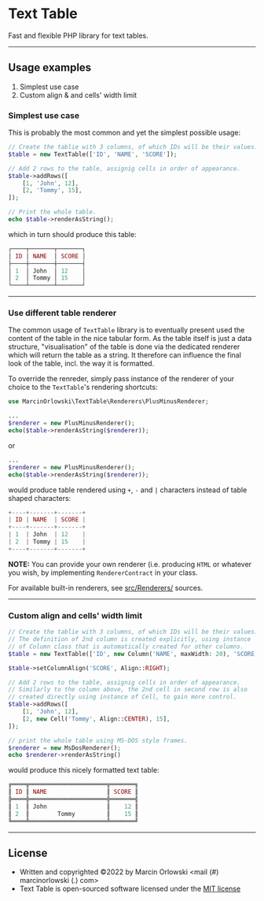 # Text Table

Fast and flexible PHP library for text tables.

---

## Usage examples

1. Simplest use case
1. Custom align & and cells' width limit


### Simplest use case

This is probably the most common and yet the simplest possible usage:

```php
// Create the tablie with 3 columns, of which IDs will be their values.
$table = new TextTable(['ID', 'NAME', 'SCORE']);

// Add 2 rows to the table, assignig cells in order of appearance.
$table->addRows([
    [1, 'John', 12],
    [2, 'Tommy', 15],
]);

// Print the whole table.
echo $table->renderAsString();
```

which in turn should produce this table:

```php
┌────┬───────┬───────┐
│ ID │ NAME  │ SCORE │
├────┼───────┼───────┤
│ 1  │ John  │ 12    │
│ 2  │ Tommy │ 15    │
└────┴───────┴───────┘
```

---

### Use different table renderer

The common usage of `TextTable` library is to eventually present used the
content of the table in the nice tabular form. As the table itself is just
a data structure, "visualisation" of the table is done via the dedicated
renderer which will return the table as a string. It therefore can influence
the final look of the table, incl. the way it is formatted.

To override the renreder, simply pass instance of the renderer of your
choice to the `TextTable`'s rendering shortcuts:

```php
use MarcinOrlowski\TextTable\Renderers\PlusMinusRenderer;

...
$renderer = new PlusMinusRenderer();
echo($table->renderAsString($renderer));
```

or

```php
...
$renderer = new PlusMinusRenderer();
echo($table->renderAsString($renderer));
```

would produce table rendered using `+`, `-` and `|` characters
instead of table shaped characters:

```php
+----+-------+-------+
| ID | NAME  | SCORE |
+----+-------+-------+
| 1  | John  | 12    |
| 2  | Tommy | 15    |
+----+-------+-------+
```

**NOTE:** You can provide your own renderer (i.e. producing `HTML` or whatever you wish,
by implementing `RendererContract` in your class.

For available built-in renderers, see [src/Renderers/](../src/Renderers/) sources.

---

### Custom align and cells' width limit

```php
// Create the tablie with 3 columns, of which IDs will be their values.
// The definition of 2nd column is created explicitly, using instance 
// of Column class that is automatically created for other columns.
$table = new TextTable(['ID', new Column('NAME', maxWidth: 20), 'SCORE']);

$table->setColumnAlign('SCORE', Align::RIGHT);

// Add 2 rows to the table, assignig cells in order of appearance.
// Similarly to the column above, the 2nd cell in second row is also
// created directly using instance of Cell, to gain more control. 
$table->addRows([
    [1, 'John', 12],
    [2, new Cell('Tommy', Align::CENTER), 15],
]);

// print the whole table using MS-DOS style frames.
$renderer = new MsDosRenderer();
echo $renderer->renderAsString()
```

would produce this nicely formatted text table:

```php
╔════╦══════════════════════╦═══════╗
║ ID ║ NAME                 ║ SCORE ║
╠════╬══════════════════════╬═══════╣
║ 1  ║ John                 ║    12 ║
║ 2  ║        Tommy         ║    15 ║
╚════╩══════════════════════╩═══════╝
```

---

## License

* Written and copyrighted &copy;2022 by Marcin Orlowski <mail (#) marcinorlowski (.) com>
* Text Table is open-sourced software licensed under
  the [MIT license](http://opensource.org/licenses/MIT)
